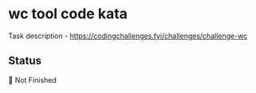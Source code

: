 # wc tool code kata

Task description - https://codingchallenges.fyi/challenges/challenge-wc

## Status

🔴 Not Finished
